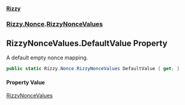 #### [Rizzy](index 'index')
### [Rizzy.Nonce](Rizzy.Nonce 'Rizzy.Nonce').[RizzyNonceValues](Rizzy.Nonce.RizzyNonceValues 'Rizzy.Nonce.RizzyNonceValues')

## RizzyNonceValues.DefaultValue Property

A default empty nonce mapping.

```csharp
public static Rizzy.Nonce.RizzyNonceValues DefaultValue { get; }
```

#### Property Value
[RizzyNonceValues](Rizzy.Nonce.RizzyNonceValues 'Rizzy.Nonce.RizzyNonceValues')